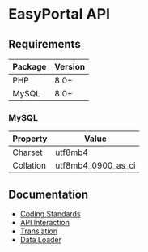 # EasyPortal API

## Requirements

| Package    | Version |
| ---------- | ------- |
| PHP        | 8.0+    | 
| MySQL      | 8.0+    | 


### MySQL

| Property             | Value                   |
| -------------------- | ------------------------|
| Charset              | utf8mb4                 |
| Collation            | utf8mb4_0900_as_ci      |


## Documentation

* [Coding Standards](./Coding-Standards.md)
* [API Interaction](./docs/API-Interaction.md)
* [Translation](./docs/Translation.md)
* [Data Loader](./docs/DataLoader.md)
